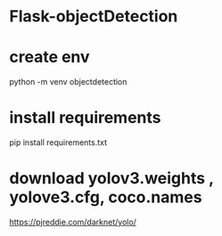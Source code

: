# Flask-objectDetection

# create env 

python -m venv objectdetection

# install requirements

pip install requirements.txt

# download yolov3.weights , yolove3.cfg, coco.names

https://pjreddie.com/darknet/yolo/